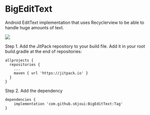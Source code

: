 # BigEditText
Android EditText implementation that uses Recyclerview to be able to handle huge amounts of text.

[![](https://jitpack.io/v/s6joui/BigEditText.svg)](https://jitpack.io/#s6joui/BigEditText)


Step 1. Add the JitPack repository to your build file. Add it in your root build.gradle at the end of repositories:
```
allprojects {
  repositories {
    ...
    maven { url 'https://jitpack.io' }
  }
}
```
Step 2. Add the dependency
```
dependencies {
    implementation 'com.github.s6joui:BigEditText:Tag'
}
```

